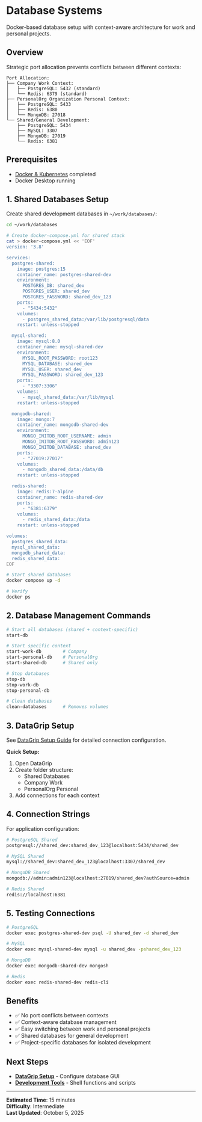# Database Systems

Docker-based database setup with context-aware architecture for work and personal projects.

## Overview

Strategic port allocation prevents conflicts between different contexts:

```
Port Allocation:
├── Company Work Context:
│   ├── PostgreSQL: 5432 (standard)
│   └── Redis: 6379 (standard)
├── PersonalOrg Organization Personal Context:
│   ├── PostgreSQL: 5433
│   ├── Redis: 6380
│   └── MongoDB: 27018
└── Shared/General Development:
    ├── PostgreSQL: 5434
    ├── MySQL: 3307
    ├── MongoDB: 27019
    └── Redis: 6381
```

## Prerequisites

- [Docker & Kubernetes](05-docker-kubernetes.md) completed
- Docker Desktop running

## 1. Shared Databases Setup

Create shared development databases in `~/work/databases/`:

```bash
cd ~/work/databases

# Create docker-compose.yml for shared stack
cat > docker-compose.yml << 'EOF'
version: '3.8'

services:
  postgres-shared:
    image: postgres:15
    container_name: postgres-shared-dev
    environment:
      POSTGRES_DB: shared_dev
      POSTGRES_USER: shared_dev
      POSTGRES_PASSWORD: shared_dev_123
    ports:
      - "5434:5432"
    volumes:
      - postgres_shared_data:/var/lib/postgresql/data
    restart: unless-stopped

  mysql-shared:
    image: mysql:8.0
    container_name: mysql-shared-dev
    environment:
      MYSQL_ROOT_PASSWORD: root123
      MYSQL_DATABASE: shared_dev
      MYSQL_USER: shared_dev
      MYSQL_PASSWORD: shared_dev_123
    ports:
      - "3307:3306"
    volumes:
      - mysql_shared_data:/var/lib/mysql
    restart: unless-stopped

  mongodb-shared:
    image: mongo:7
    container_name: mongodb-shared-dev
    environment:
      MONGO_INITDB_ROOT_USERNAME: admin
      MONGO_INITDB_ROOT_PASSWORD: admin123
      MONGO_INITDB_DATABASE: shared_dev
    ports:
      - "27019:27017"
    volumes:
      - mongodb_shared_data:/data/db
    restart: unless-stopped

  redis-shared:
    image: redis:7-alpine
    container_name: redis-shared-dev
    ports:
      - "6381:6379"
    volumes:
      - redis_shared_data:/data
    restart: unless-stopped

volumes:
  postgres_shared_data:
  mysql_shared_data:
  mongodb_shared_data:
  redis_shared_data:
EOF

# Start shared databases
docker compose up -d

# Verify
docker ps
```

## 2. Database Management Commands

```bash
# Start all databases (shared + context-specific)
start-db

# Start specific context
start-work-db        # Company
start-personal-db    # PersonalOrg
start-shared-db      # Shared only

# Stop databases
stop-db
stop-work-db
stop-personal-db

# Clean databases
clean-databases      # Removes volumes
```

## 3. DataGrip Setup

See [DataGrip Setup Guide](../guides/datagrip-setup.md) for detailed connection configuration.

**Quick Setup:**

1. Open DataGrip
2. Create folder structure:
   - Shared Databases
   - Company Work
   - PersonalOrg Personal
3. Add connections for each context

## 4. Connection Strings

For application configuration:

```bash
# PostgreSQL Shared
postgresql://shared_dev:shared_dev_123@localhost:5434/shared_dev

# MySQL Shared
mysql://shared_dev:shared_dev_123@localhost:3307/shared_dev

# MongoDB Shared
mongodb://admin:admin123@localhost:27019/shared_dev?authSource=admin

# Redis Shared
redis://localhost:6381
```

## 5. Testing Connections

```bash
# PostgreSQL
docker exec postgres-shared-dev psql -U shared_dev -d shared_dev

# MySQL
docker exec mysql-shared-dev mysql -u shared_dev -pshared_dev_123

# MongoDB
docker exec mongodb-shared-dev mongosh

# Redis
docker exec redis-shared-dev redis-cli
```

## Benefits

- ✅ No port conflicts between contexts
- ✅ Context-aware database management
- ✅ Easy switching between work and personal projects
- ✅ Shared databases for general development
- ✅ Project-specific databases for isolated development

## Next Steps

- **[DataGrip Setup](../guides/datagrip-setup.md)** - Configure database GUI
- **[Development Tools](07-development-tools.md)** - Shell functions and scripts

---

**Estimated Time**: 15 minutes  
**Difficulty**: Intermediate  
**Last Updated**: October 5, 2025
